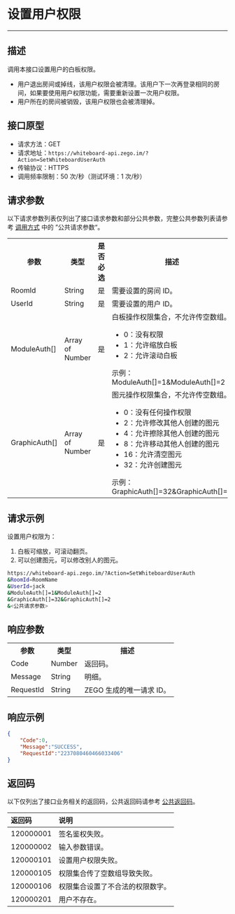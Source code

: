 # 设置用户权限

-----

##  描述

调用本接口设置用户的白板权限。
- 用户退出房间或掉线，该用户权限会被清理。该用户下一次再登录相同的房间，如果要使用用户权限功能，需要重新设置一次用户权限。
- 用户所在的房间被销毁，该用户权限也会被清理掉。

##  接口原型

- 请求方法：GET
- 请求地址：`https://whiteboard-api.zego.im/?Action=SetWhiteboardUserAuth`
- 传输协议：HTTPS
- 调用频率限制：50 次/秒（测试环境：1 次/秒）

##  请求参数

以下请求参数列表仅列出了接口请求参数和部分公共参数，完整公共参数列表请参考 [调用方式](/super-board-server/accessing-server-apis#21-公共请求参数) 中的 ”公共请求参数“。

<table>
  
  <tbody><tr>
    <th>参数</th>
    <th>类型</th>
    <th>是否必选</th>
    <th>描述</th>
  </tr>
  <tr>
    <td>RoomId</td>
    <td>String</td>
    <td>是</td>
    <td>需要设置的房间 ID。</td>
  </tr>
  <tr>
    <td>UserId</td>
    <td>String</td>
    <td>是</td>
    <td>需要设置的用户 ID。</td>
  </tr>
  <tr>
    <td>ModuleAuth[]</td>
    <td>Array of Number</td>
    <td>是</td>
    <td>白板操作权限集合，不允许传空数组。<ul><li> 0：没有权限</li><li> 1：允许缩放白板</li><li>2：允许滚动白板</li></ul>示例：ModuleAuth[]=1&ModuleAuth[]=2</td>
  </tr>
  <tr>
    <td>GraphicAuth[]</td>
    <td>Array of Number</td>
    <td>是</td>
    <td>图元操作权限集合，不允许传空数组。<ul><li>0：没有任何操作权限</li><li>2：允许修改其他人创建的图元</li><li>4：允许擦除其他人创建的图元</li><li>8：允许移动其他人创建的图元</li><li>16：允许清空图元</li><li>32：允许创建图元</li></ul>示例：GraphicAuth[]=32&GraphicAuth[]=2</td>
  </tr>
</tbody></table>


##  请求示例

设置用户权限为：
1. 白板可缩放，可滚动翻页。
2. 可以创建图元，可以修改别人的图元。

```bash
https://whiteboard-api.zego.im/?Action=SetWhiteboardUserAuth
&RoomId=RoomName
&UserId=jack
&ModuleAuth[]=1&ModuleAuth[]=2
&GraphicAuth[]=32&GraphicAuth[]=2
&<公共请求参数>
```

##  响应参数

<table>
  
  <tbody><tr>
    <th>参数</th>
    <th>类型</th>
    <th>描述</th>
  </tr>
  <tr>
    <td>Code</td>
    <td>Number</td>
    <td>返回码。</td>
  </tr>
  <tr>
    <td>Message</td>
    <td>String</td>
    <td>明细。</td>
  </tr>
  <tr>
    <td>RequestId</td>
    <td>String</td>
    <td>ZEGO 生成的唯一请求 ID。</td>
  </tr>
</tbody></table>


##  响应示例


```json
{
    "Code":0,
    "Message":"SUCCESS",
    "RequestId":"2237080460466033406"
}
```

##  返回码

以下仅列出了接口业务相关的返回码，公共返回码请参考 [公共返回码](/super-board-server/common-error-codes)。

| 返回码 | 说明 |
| :-- | :-- | 
| 120000001 | 签名鉴权失败。 |
| 120000002 | 输入参数错误。 |
| 120000101 | 设置用户权限失败。 |
| 120000105 | 权限集合传了空数组导致失败。 |
| 120000106 | 权限集合设置了不合法的权限数字。 |
| 120000201 | 用户不存在。 |
